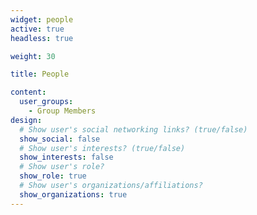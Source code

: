 ```yaml
---
widget: people
active: true
headless: true

weight: 30

title: People

content:
  user_groups:
    - Group Members
design:
  # Show user's social networking links? (true/false)
  show_social: false
  # Show user's interests? (true/false)
  show_interests: false
  # Show user's role?
  show_role: true
  # Show user's organizations/affiliations?
  show_organizations: true
---
```

